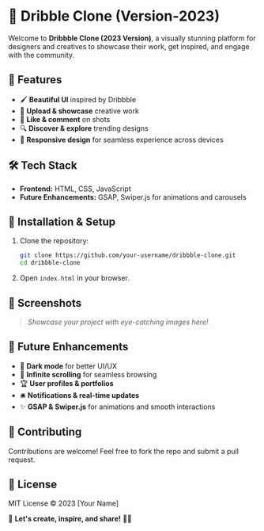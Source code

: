# 🎨 Dribble Clone (Version-2023)

Welcome to **Dribbble Clone (2023 Version)**, a visually stunning platform for designers and creatives to showcase their work, get inspired, and engage with the community.

## 🚀 Features
- 🖌️ **Beautiful UI** inspired by Dribbble
- 📸 **Upload & showcase** creative work
- 💬 **Like & comment** on shots
- 🔍 **Discover & explore** trending designs
- 🎯 **Responsive design** for seamless experience across devices

## 🛠️ Tech Stack
- **Frontend:** HTML, CSS, JavaScript
- **Future Enhancements:** GSAP, Swiper.js for animations and carousels

## 🎯 Installation & Setup
1. Clone the repository:
   ```bash
   git clone https://github.com/your-username/dribbble-clone.git
   cd dribbble-clone
   ```
2. Open `index.html` in your browser.

## 📸 Screenshots
> _Showcase your project with eye-catching images here!_

## 📌 Future Enhancements
- 🎨 **Dark mode** for better UI/UX
- 🔄 **Infinite scrolling** for seamless browsing
- 🏆 **User profiles & portfolios**
- 🛎️ **Notifications & real-time updates**
- ✨ **GSAP & Swiper.js** for animations and smooth interactions

## 🙌 Contributing
Contributions are welcome! Feel free to fork the repo and submit a pull request.

## 📜 License
MIT License © 2023 [Your Name]

🚀 **Let's create, inspire, and share!** 🎨🔥


